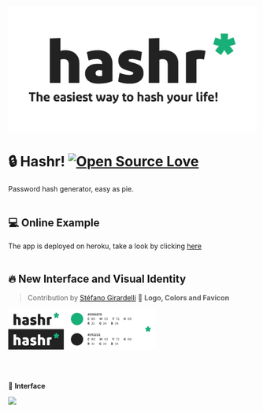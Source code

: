 <p align="center">
  <img src="https://raw.githubusercontent.com/stefanobg/hashr/master/assets/Hashr-Dark-slogan.png">
</p>

# 🔒 Hashr! [![Open Source Love](https://badges.frapsoft.com/os/v2/open-source.svg?v=103)](https://github.com/ellerbrock/open-source-badges/)
Password hash generator, easy as pie.
<br/><br/>

## 💻 Online Example 
The app is deployed on heroku, take a look by clicking [here](https://hashr-php.herokuapp.com/)
<br/><br/>

## 🔥 New Interface and Visual Identity
> Contribution by [Stéfano Girardelli](https://stefanobg.com)
🎨  **Logo, Colors and Favicon**
<p float="left">
  <img width="300px" src="https://raw.githubusercontent.com/stefanobg/hashr/master/assets/Colors-Logo.png">
</p>
<br/><br/>

📱 **Interface**
<p float="left">
  <img src="https://raw.githubusercontent.com/stefanobg/hashr/master/assets/Interaction.gif">
</p>
<br/><br/>
